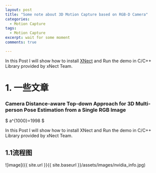 ```yaml
---
layout: post
title: "Some note about 3D Motion Capture based on RGB-D Camera"
categories:
  - Motion Capture
tags:
  - Motion Capture
excerpt: wait for some moment
comments: true

---
```


In this Post I will show how to install [XNect](https://gvv.mpi-inf.mpg.de/projects/XNect/) and Run the demo in C/C++ Library provided by xNect Team.   

# 1. 一些文章

### Camera Distance-aware Top-down Approach for 3D Multi-person Pose Estimation from a Single RGB Image

$ a^{1000}=1998 $

In this Post I will show how to install XNect and Run the demo in C/C++ Library provided by xNect Team.    

## 1.1流程图

![image]({{ site.url }}{{ site.baseurl }}/assets/images/nvidia_info.jpg)

